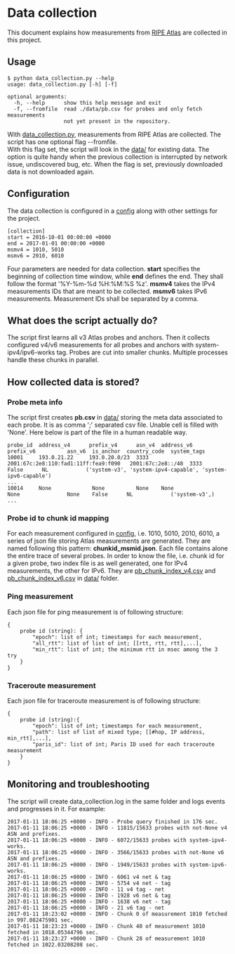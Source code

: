 # Data collection
This document explains how measurements from [RIPE Atlas](https://atlas.ripe.net) are collected in this project.
## Usage
```
$ python data_collection.py --help
usage: data_collection.py [-h] [-f]

optional arguments:
  -h, --help      show this help message and exit
  -f, --fromfile  read ./data/pb.csv for probes and only fetch measurements
                  not yet present in the repository.

```
With [data_collection.py](../data_collection.py), measurements from RIPE Atlas are collected.
The script has one optional flag --fromfile.  
With this flag set, the script will look in the [data/](../data/) for existing data.
The option is quite handy when the previous collection is interrupted by network issue, undiscovered bug, etc.
When the flag is set, previously downloaded data is not downloaded again.

## Configuration
The data collection is configured in a [config](../config) along with other settings for the project.
```
[collection]
start = 2016-10-01 00:00:00 +0000
end = 2017-01-01 00:00:00 +0000
msmv4 = 1010, 5010
msmv6 = 2010, 6010
```
Four parameters are needed for data collection.
__start__ specifies the beginning of collection time window, while __end__ defines the end.
They shall follow the format '%Y-%m-%d %H:%M:%S %z'.
__msmv4__ takes the IPv4 measurements IDs that are meant to be collected.
__msmv6__ takes IPv6 measurements.
Measurement IDs shall be separated by a comma.

## What does the script actually do?
The script first learns all v3 Atlas probes and anchors.
Then it collects configured v4/v6 measurements for all probes and anchors with system-ipv4/ipv6-works tag.
Probes are cut into smaller chunks. Multiple processes handle these chunks in parallel.

## How collected data is stored?
### Probe meta info
The script first creates __pb.csv__ in [data/](../data/) storing the meta data associated to each probe.
It is as comma ';' separated csv file. Unable cell is filled with 'None'. 
Here below is part of the file in a human readable way.
```
probe_id  address_v4      prefix_v4      asn_v4  address_v6                             prefix_v6          asn_v6  is_anchor  country_code  system_tags
10001     193.0.21.22     193.0.20.0/23  3333    2001:67c:2e8:110:fad1:11ff:fea9:f090   2001:67c:2e8::/48  3333    False      NL            ('system-v3', 'system-ipv4-capable', 'system-ipv6-capable')
...
10014     None             None          None    None                                   None               None    False      NL            ('system-v3',)
...
```
### Probe id to chunk id mapping
For each measurement configured in [config](../config), i.e. 1010, 5010, 2010, 6010, a series of json file storing Atlas measurements are generated.
They are named following this pattern: __chunkid_msmid.json__. Each file contains alone the entire trace of several probes.
In order to know the file, i.e. chunk id for a given probe, two index file is as well generated, one for IPv4 measurements, the other for IPv6.
They are [pb_chunk_index_v4.csv](../data/pb_chunk_index_v4.csv) and [pb_chunk_index_v6.csv](../data/pb_chunk_index_v6.csv) in [data/](../data/) folder.

### Ping measurement
Each json file for ping measurement is of following structure:
```
{
    probe id (string): {
        "epoch": list of int; timestamps for each measurement,
        "all_rtt": list of list of int; [[rtt, rtt, rtt],...],
        "min_rtt": list of int; the minimum rtt in msec among the 3 try
    }
}
```
### Traceroute measurement
Each json file for traceroute measurement is of following structure:
```
{
    probe id (string):{
        "epoch": list of int; timestamps for each measurement,
        "path": list of list of mixed type; [[#hop, IP address, min_rtt],...],
        "paris_id": list of int; Paris ID used for each traceroute measurement
    }
}
```

## Monitoring and troubleshooting
The script will create data_collection.log in the same folder and logs events and progresses in it.
For example:
```
2017-01-11 18:06:25 +0000 - INFO - Probe query finished in 176 sec.
2017-01-11 18:06:25 +0000 - INFO - 11815/15633 probes with not-None v4 ASN and prefixes.
2017-01-11 18:06:25 +0000 - INFO - 6072/15633 probes with system-ipv4-works.
2017-01-11 18:06:25 +0000 - INFO - 3566/15633 probes with not-None v6 ASN and prefixes.
2017-01-11 18:06:25 +0000 - INFO - 1949/15633 probes with system-ipv6-works.
2017-01-11 18:06:25 +0000 - INFO - 6061 v4 net & tag
2017-01-11 18:06:25 +0000 - INFO - 5754 v4 net - tag
2017-01-11 18:06:25 +0000 - INFO - 11 v4 tag - net
2017-01-11 18:06:25 +0000 - INFO - 1928 v6 net & tag
2017-01-11 18:06:25 +0000 - INFO - 1638 v6 net - tag
2017-01-11 18:06:25 +0000 - INFO - 21 v6 tag - net
2017-01-11 18:23:02 +0000 - INFO - Chunk 0 of measurement 1010 fetched in 997.082475901 sec.
2017-01-11 18:23:23 +0000 - INFO - Chunk 40 of measurement 1010 fetched in 1018.05344796 sec.
2017-01-11 18:23:27 +0000 - INFO - Chunk 28 of measurement 1010 fetched in 1022.03208208 sec.
```
